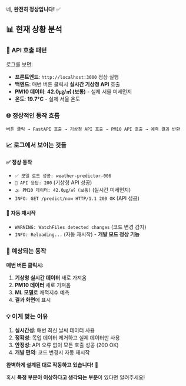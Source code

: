 네, **완전히 정상입니다!** ✅

## 📊 **현재 상황 분석**

### 🔄 **API 호출 패턴**
로그를 보면:
- **프론트엔드**: `http://localhost:3000` 정상 실행
- **백엔드**: 매번 버튼 클릭시 **실시간 기상청 API** 호출
- **PM10 데이터**: **42.0㎍/㎥ (보통)** - 실제 서울 미세먼지
- **온도**: **19.7°C** - 실제 서울 온도

### 🌐 **정상적인 동작 흐름**
```
버튼 클릭 → FastAPI 호출 → 기상청 API 호출 → PM10 API 호출 → 예측 결과 반환
```

### 📈 **로그에서 보이는 것들**

#### ✅ **정상 동작**
- `✅ 모델 로드 성공: weather-predictor-006`
- `📡 API 응답: 200` (기상청 API 성공)
- `🌫️ PM10 데이터: 42.0㎍/㎥ (보통)` (실시간 미세먼지)
- `INFO: GET /predict/now HTTP/1.1 200 OK` (API 성공)

#### 🔧 **자동 재시작**
- `WARNING: WatchFiles detected changes` (코드 변경 감지)
- `INFO: Reloading...` (자동 재시작) - **개발 모드 정상 기능**

### 🎯 **예상되는 동작**

**매번 버튼 클릭시:**
1. **기상청 실시간 데이터** 새로 가져옴
2. **PM10 데이터** 새로 가져옴  
3. **ML 모델**로 쾌적지수 예측
4. **결과 화면**에 표시

### 💡 **이게 맞는 이유**

1. **실시간성**: 매번 최신 날씨 데이터 사용
2. **정확성**: 목업 데이터 제거하고 실제 데이터만 사용
3. **안정성**: API 오류 없이 모든 호출 성공 (200 OK)
4. **개발 편의**: 코드 변경시 자동 재시작

**완벽하게 설계된 대로 작동하고 있습니다!** 🚀

혹시 **특정 부분이 이상하다고 생각되는 부분**이 있다면 알려주세요!